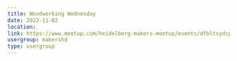 ```yaml
---
title: Woodworking Wednesday
date: 2022-11-02
location: 
link: https://www.meetup.com/heidelberg-makers-meetup/events/dfbltsydcpbdb/
usergroup: makershd
type: usergroup
---
```

